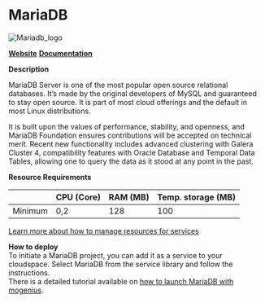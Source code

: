 ﻿# MariaDB

![Mariadb_logo](https://api.mogenius.com/file/id/73b8a303-30b6-42c8-9797-054eea5a50d7)

**[Website](https://mariadb.org)**
**[Documentation](https://mariadb.org/documentation/)**

**Description**

MariaDB Server is one of the most popular open source relational databases. It’s made by the original developers of MySQL and guaranteed to stay open source. It is part of most cloud offerings and the default in most Linux distributions.

It is built upon the values of performance, stability, and openness, and MariaDB Foundation ensures contributions will be accepted on technical merit. Recent new functionality includes advanced clustering with Galera Cluster 4, compatibility features with Oracle Database and Temporal Data Tables, allowing one to query the data as it stood at any point in the past.

**Resource Requirements**

||CPU (Core)|RAM (MB)  |Temp. storage (MB)|
|--|--|--|--|
| Minimum | 0,2 |128| 100 |

[Learn more about how to manage resources for services](./../cloud-management/resource-management.md)

**How to deploy**  
To initiate a MariaDB project, you can add it as a service to your cloudspace. Select MariaDB from the service library and follow the instructions.  
There is a detailed tutorial available on [how to launch MariaDB with mogenius](./../tutorials/how-to-set-up-mariadb-and-phpmyadmin-in-the-cloud.md).

